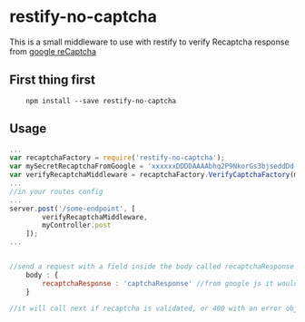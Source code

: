 # restify-no-captcha

This is a small middleware to use with restify to verify Recaptcha response from [google reCaptcha](https://developers.google.com/recaptcha/)

## First thing first

```
    npm install --save restify-no-captcha
```

## Usage

```javascript
...
var recaptchaFactory = require('restify-no-captcha');
var mySecretRecaptchaFromGoogle = 'xxxxxxDDDDAAAAbhq2P9NkorGs3bjseddDd-xz43'';
var verifyRecaptchaMiddleware = recaptchaFactory.VerifyCaptchaFactory(mySecretRecaptchaFromGoogle);
...
//in your routes config
...
server.post('/some-endpoint', [
        verifyRecaptchaMiddleware,
        myController.post
    ]);
...


//send a request with a field inside the body called recaptchaResponse
    body : {
        recaptchaResponse : 'captchaResponse' //from google js it would be grecaptcha.getResponse()
    }

//it will call next if recaptcha is validated, or 400 with an error object.
```
